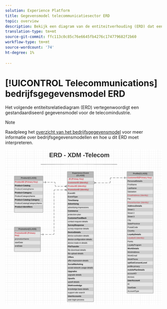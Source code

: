 ```yaml
---
solution: Experience Platform
title: Gegevensmodel telecommunicatiesector ERD
topic: overview
description: Bekijk een diagram van de entiteitverhouding (ERD) dat een gestandaardiseerd gegevensmodel voor de telecommunicatiesector beschrijft, compatibel met het Model van de Gegevens van de Ervaring (XDM) voor gebruik in Adobe Experience Platform.
translation-type: tm+mt
source-git-commit: ffc113c0c85c76e6645fb4276c174779682f2b60
workflow-type: tm+mt
source-wordcount: '74'
ht-degree: 1%

---
```



# [!UICONTROL Telecommunications] bedrijfsgegevensmodel ERD

Het volgende entiteitsrelatiediagram (ERD) vertegenwoordigt een gestandaardiseerd gegevensmodel voor de telecomindustrie.

>[!NOTE]
>
>Raadpleeg het [overzicht van het bedrijfsgegevensmodel](./overview.md) voor meer informatie over bedrijfsgegevensmodellen en hoe u dit ERD moet interpreteren.

![](../../images/industries/telecom.png)